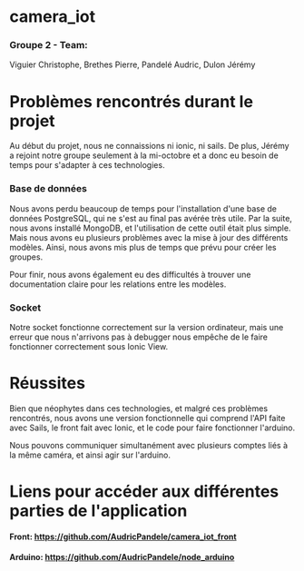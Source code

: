 # camera_iot

### Groupe 2 - Team:
Viguier Christophe,
Brethes Pierre,
Pandelé Audric,
Dulon Jérémy

# Problèmes rencontrés durant le projet

Au début du projet, nous ne connaissions ni ionic, ni sails.
De plus, Jérémy a rejoint notre groupe seulement à la mi-octobre
et a donc eu besoin de temps pour s'adapter à ces technologies.

### Base de données

Nous avons perdu beaucoup de temps pour l'installation d'une base de données PostgreSQL,
qui ne s'est au final pas avérée très utile.
Par la suite, nous avons installé MongoDB, et l'utilisation de cette outil était plus simple.
Mais nous avons eu plusieurs problèmes avec la mise à jour des différents modèles.
Ainsi, nous avons mis plus de temps que prévu pour créer les groupes.

Pour finir, nous avons également eu des difficultés à trouver une documentation claire pour
les relations entre les modèles.

### Socket

Notre socket fonctionne correctement sur la version ordinateur,
mais une erreur que nous n'arrivons pas à debugger nous empêche
de le faire fonctionner correctement sous Ionic View.

# Réussites

Bien que néophytes dans ces technologies, et malgré ces problèmes rencontrés,
nous avons une version fonctionnelle qui comprend l'API faite avec Sails,
le front fait avec Ionic, et le code pour faire fonctionner l'arduino.

Nous pouvons communiquer simultanément avec plusieurs comptes liés à la même caméra,
et ainsi agir sur l'arduino.

# Liens pour accéder aux différentes parties de l'application

#### Front: https://github.com/AudricPandele/camera_iot_front
#### Arduino: https://github.com/AudricPandele/node_arduino